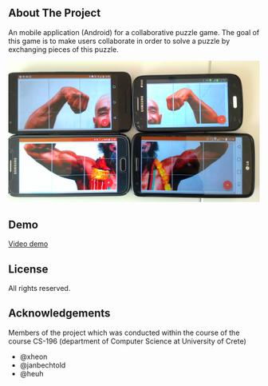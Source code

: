 
<!-- ABOUT THE PROJECT -->
## About The Project

An mobile application (Android) for a collaborative puzzle game. The goal of this game is to make users collaborate in order to solve a puzzle by exchanging pieces of this puzzle.


![We puzzle][product-screenshot]


## Demo

[Video demo](https://mega.nz/#!SZQ13C4C!F8n4sdv2tgNNV7jcilByEirkdoQwHDgDALQ8QVd4esk)


<!-- LICENSE -->
## License

All rights reserved.


<!-- ACKNOWLEDGEMENTS -->
## Acknowledgements
Members of the project which was conducted within the course of the course CS-196 (department of Computer Science at University of Crete)
<!-- * [Font Awesome](https://fontawesome.com) -->
* @xheon
* @janbechtold
* @heuh

<!-- MARKDOWN LINKS & IMAGES -->
[product-screenshot]: images/WIN_20161028_12_50_11_Pro.jpg
